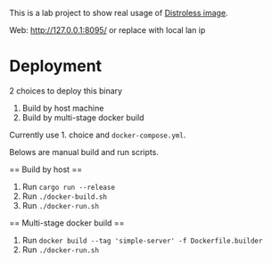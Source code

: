 This is a lab project to show real usage of [Distroless image](https://github.com/GoogleContainerTools/distroless).

Web: http://127.0.0.1:8095/ or replace with local lan ip

# Deployment

2 choices to deploy this binary
  1. Build by host machine
  2. Build by multi-stage docker build

Currently use 1. choice and `docker-compose.yml`.

Belows are manual build and run scripts.

== Build by host ==

  1. Run `cargo run --release`
  2. Run `./docker-build.sh`
  3. Run `./docker-run.sh`

== Multi-stage docker build ==

  1. Run `docker build --tag 'simple-server' -f Dockerfile.builder`
  2. Run `./docker-run.sh`
